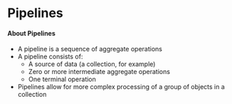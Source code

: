 # Pipelines

#### About Pipelines

* A pipeline is a sequence of aggregate operations
* A pipeline consists of:
  * A source of data \(a collection, for example\)
  * Zero or more intermediate aggregate operations
  * One terminal operation
* Pipelines allow for more complex processing of a group of objects in a collection 

